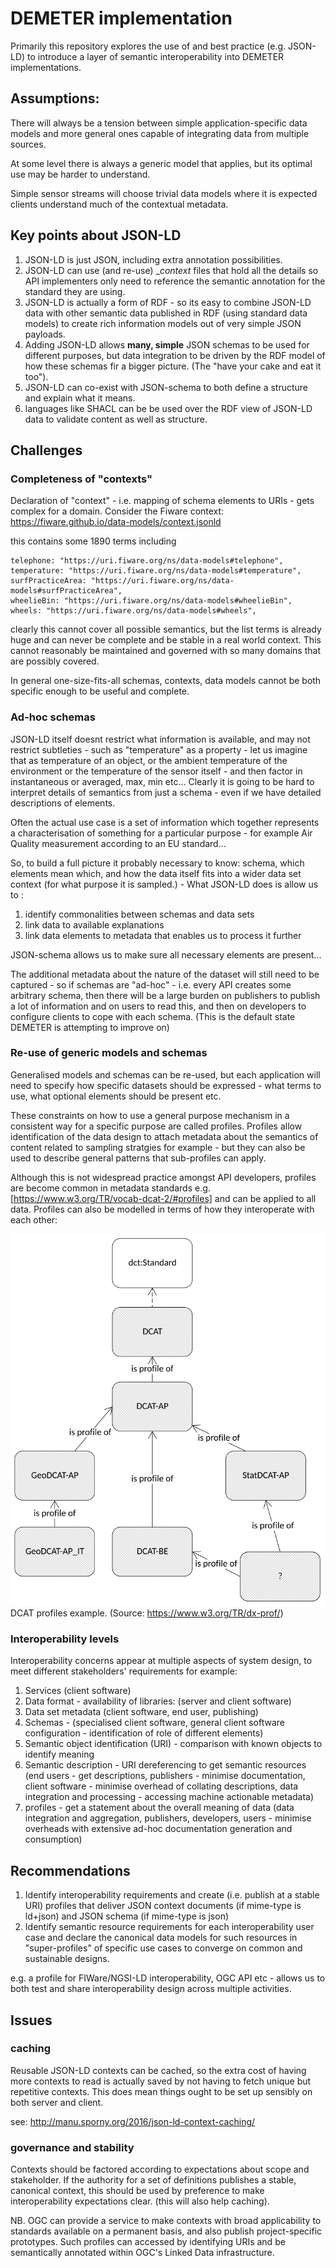 # DEMETER implementation

Primarily this repository explores the use of and best practice (e.g. JSON-LD) to introduce a layer of semantic interoperability into DEMETER implementations.

## Assumptions:
There will always be a tension between simple application-specific data models and more general ones capable of integrating data from multiple sources.

At some level there is always a generic model that applies, but its optimal use may be harder to understand.

Simple sensor streams will choose trivial data models where it is expected clients understand much of the contextual metadata.



## Key points about JSON-LD
1. JSON-LD is just JSON, including extra annotation possibilities.
1. JSON-LD can use (and re-use) __context_ files that hold all the details so API implementers only need to reference the semantic annotation for the standard they are using.
1. JSON-LD is actually a form of RDF - so its easy to combine JSON-LD data with other semantic data published in RDF (using standard data models) to create rich information models out of very simple JSON payloads. 
1. Adding JSON-LD allows __many, simple__ JSON schemas to be used for different purposes, but data integration to be driven by the RDF model of how these schemas fir a bigger picture. (The "have your cake and eat it too").
1. JSON-LD can co-exist with JSON-schema to both define a structure and explain what it means.
1. languages like SHACL can be be used over the RDF view of JSON-LD data to validate content as well as structure.


## Challenges
### Completeness of "contexts"
Declaration of "context" - i.e. mapping of schema elements to URIs - gets complex for a domain. Consider the Fiware context: https://fiware.github.io/data-models/context.jsonld
 
this contains some 1890 terms including 

```
telephone: "https://uri.fiware.org/ns/data-models#telephone",
temperature: "https://uri.fiware.org/ns/data-models#temperature",
surfPracticeArea: "https://uri.fiware.org/ns/data-models#surfPracticeArea",
wheelieBin: "https://uri.fiware.org/ns/data-models#wheelieBin",
wheels: "https://uri.fiware.org/ns/data-models#wheels",
```

clearly this cannot cover all possible semantics, but the list terms is already huge and can never be complete and be stable in a real world context. This cannot reasonably be maintained and governed with so many domains that are possibly covered.  

In general one-size-fits-all schemas, contexts, data models cannot be both specific enough to be useful and complete.

### Ad-hoc schemas
JSON-LD itself doesnt restrict what information is available, and may not restrict subtleties - such as "temperature" as a property - let us imagine that as temperature of an object, or the ambient temperature of the environment or the temperature of the sensor itself - and then factor in instantaneous or averaged, max, min etc... Clearly it is going to be hard to interpret details of semantics from just a schema - even if we have detailed descriptions of elements.

Often the actual use case is a set of information which together represents a characterisation of something for a particular purpose - for example Air Quality measurement according to an EU standard...

So, to build a full picture it probably necessary to know: schema, which elements mean which, and how the data itself fits into a wider data set context (for what purpose it is sampled.) - What JSON-LD does is allow us to :
1. identify commonalities between schemas and data sets
1. link data to available explanations
1. link data elements to metadata that enables us to process it further

JSON-schema allows us to make sure all necessary elements are present...

The additional metadata about the nature of the dataset will still need to be captured - so if schemas are "ad-hoc" - i.e. every API creates some arbitrary schema, then there will be a large burden on publishers to publish a lot of information and on users to read this, and then on developers to configure clients to cope with each schema. (This is the default state DEMETER is attempting to improve on)


### Re-use of generic models and schemas
Generalised models and schemas can be re-used, but each application will need to specify how specific datasets should be expressed - what terms to use, what optional elements should be present etc.

These constraints on how to use a general purpose mechanism in a consistent way for a specific purpose are called profiles. Profiles allow identification of the data design to attach metadata about the semantics of content related to sampling stratgies for example - but they can also be used to describe general patterns that sub-profiles can apply.

Although this is not widespread practice amongst API developers, profiles are become common in metadata standards e.g. [https://www.w3.org/TR/vocab-dcat-2/#profiles] and can be applied to all data. Profiles can also be modelled in terms of how they interoperate with each other:



![DCAT profiles example](hierarchy.png)
DCAT profiles example.
(Source: https://www.w3.org/TR/dx-prof/)

### Interoperability levels

Interoperability concerns appear at multiple aspects of system design, to meet  different stakeholders' requirements for example:
1) Services (client software)
2) Data format - availability of libraries: (server and client software)
3) Data set metadata (client software, end user, publishing)
4) Schemas - (specialised client software, general client software configuration - identification of role of different elements)
5) Semantic object identification (URI) - comparison with known objects to identify meaning
6) Semantic description - URI dereferencing to get semantic resources (end users - get descriptions, publishers - minimise documentation, client software - minimise overhead of collating descriptions, data integration and processing - accessing machine actionable metadata)
7) profiles - get a statement about the overall meaning of data (data integration and aggregation, publishers, developers, users - minimise overheads with extensive ad-hoc documentation generation and consumption)

## Recommendations
1. Identify interoperability requirements and create (i.e. publish at a stable URI) profiles that deliver JSON context documents (if mime-type is ld+json) and JSON schema (if mime-type is json)
1. Identify semantic resource requirements for each interoperability user case and declare the canonical data models for such resources in "super-profiles" of specific use cases to converge on common and sustainable designs. 

e.g. a profile for FIWare/NGSI-LD interoperability, OGC API etc - allows us to both test and share interoperability design across multiple activities.


## Issues
### caching

Reusable JSON-LD contexts can be cached, so the extra cost of having more contexts to read is actually saved by not having to fetch unique but repetitive contexts. This does mean things ought to be set up sensibly on both server and client.

see: http://manu.sporny.org/2016/json-ld-context-caching/

### governance and stability

Contexts should be factored according to expectations about scope and stakeholder.
If the authority for a set of definitions publishes a stable, canonical context, this should be used by preference to make interoperability expectations clear. (this will also help caching).

NB. OGC can provide a service to make contexts with broad applicability to standards available on a permanent basis, and also publish project-specific prototypes. Such profiles can accessed by identifying URIs and be semantically annotated within OGC's Linked Data infrastructure. 
